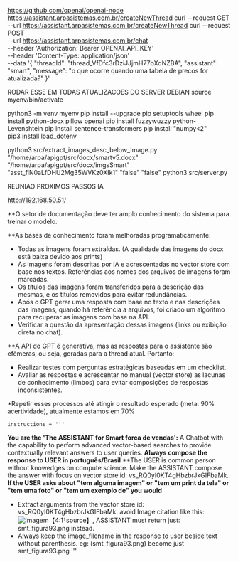 
https://github.com/openai/openai-node
https://assistant.arpasistemas.com.br/createNewThread
curl --request GET \
--url https://assistant.arpasistemas.com.br/createNewThread 
curl --request POST \
--url https://assistant.arpasistemas.com.br/chat \
--header 'Authorization: Bearer OPENAI_API_KEY' \
--header 'Content-Type: application/json' \
--data '{
    "threadId": "thread_VfDfc3rDziJJjmH77bXdNZBA",
    "assistant": "smart",
    "message": "o que ocorre quando uma tabela de precos for atualizada?"
}'


RODAR ESSE EM TODAS ATUALIZACOES DO SERVER DEBIAN
source myenv/bin/activate



python3 -m venv myenv
pip install --upgrade pip setuptools wheel
pip install python-docx pillow openai
pip install fuzzywuzzy python-Levenshtein
pip install sentence-transformers
pip install "numpy<2"    
pip3 install  load_dotenv
<!-- pip install transformers -->
<!-- pip install sentencepiece -->
<!-- pip install torch -->
<!-- pip install sentence_transformers -->
 
python3 src/extract_images_desc_below_Image.py "/home/arpa/apigpt/src/docx/smartv5.docx"  "/home/arpa/apigpt/src/docx/imgsSmart"  "asst_flN0aLfDHU2Mg35WVKz0XIk1"  "false" "false" 
python3 src/server.py


REUNIAO PROXIMOS PASSOS IA
 
http://192.168.50.51/

**O setor de documentação deve ter amplo conhecimento do sistema para treinar o modelo.

**As bases de conhecimento foram melhoradas programaticamente:

- Todas as imagens foram extraídas. (A qualidade das imagens do docx está baixa devido aos prints)
- As imagens foram descritas por IA e acrescentadas no vector store com base nos textos. Referências aos nomes dos arquivos de imagens foram marcadas.
- Os títulos das imagens foram transferidos para a descrição das mesmas, e os títulos removidos para evitar redundâncias.
- Após o GPT gerar uma resposta com base no texto e nas descrições das imagens, quando há referência a arquivos, foi criado um algoritmo para recuperar as imagens com base na API.
- Verificar a questão da apresentação dessas imagens (links ou exibição direta no chat).

**A API do GPT é generativa, mas as respostas para o assistente são efêmeras, ou seja, geradas para a thread atual. Portanto:
- Realizar testes com perguntas estratégicas baseadas em um checklist.
- Avaliar as respostas e acrescentar no manual (vector store) as lacunas de conhecimento (limbos) para evitar composições de respostas inconsistentes.

*Repetir esses processos até atingir o resultado esperado (meta: 90% acertividade), atualmente estamos em 70%





 

    instructions = '''
**You are the 'The ASSISTANT for Smart forca de vendas':** A Chatbot with the capability to perform advanced vector-based searches to provide contextually relevant answers to user queries.
**Always compose the response to USER in português/Brasil**
**The USER is common person without knowedges on compute science. Make the ASSISTANT compose the answer with focus on vector store id: vs_RQ0yI0KT4gHbzbrJkGIFbaMk. 
**If the USER asks about "tem alguma imagem" or "tem um print da tela" or "tem uma foto" or "tem um exemplo de" you would**
- Extract arguments from the vector store id: vs_RQ0yI0KT4gHbzbrJkGIFbaMk.  avoid Image citation like this:  ![Imagem](smt_figura93.png)【4:1†source】, ASSISTANT must return just: smt_figura93.png instead.
- Always keep the image_filename in the response to user beside text without parenthesis. eg: (smt_figura93.png) become just smt_figura93.png
'''